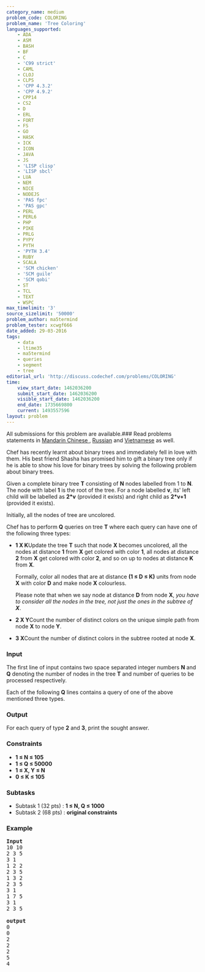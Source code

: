 ```yaml
---
category_name: medium
problem_code: COLORING
problem_name: 'Tree Coloring'
languages_supported:
    - ADA
    - ASM
    - BASH
    - BF
    - C
    - 'C99 strict'
    - CAML
    - CLOJ
    - CLPS
    - 'CPP 4.3.2'
    - 'CPP 4.9.2'
    - CPP14
    - CS2
    - D
    - ERL
    - FORT
    - FS
    - GO
    - HASK
    - ICK
    - ICON
    - JAVA
    - JS
    - 'LISP clisp'
    - 'LISP sbcl'
    - LUA
    - NEM
    - NICE
    - NODEJS
    - 'PAS fpc'
    - 'PAS gpc'
    - PERL
    - PERL6
    - PHP
    - PIKE
    - PRLG
    - PYPY
    - PYTH
    - 'PYTH 3.4'
    - RUBY
    - SCALA
    - 'SCM chicken'
    - 'SCM guile'
    - 'SCM qobi'
    - ST
    - TCL
    - TEXT
    - WSPC
max_timelimit: '3'
source_sizelimit: '50000'
problem_author: ma5termind
problem_tester: xcwgf666
date_added: 29-03-2016
tags:
    - data
    - ltime35
    - ma5termind
    - queries
    - segment
    - tree
editorial_url: 'http://discuss.codechef.com/problems/COLORING'
time:
    view_start_date: 1462036200
    submit_start_date: 1462036200
    visible_start_date: 1462036200
    end_date: 1735669800
    current: 1493557596
layout: problem
---
```

All submissions for this problem are available.###  Read problems statements in [Mandarin Chinese ](http://www.codechef.com/download/translated/LTIME35/mandarin/COLORING.pdf), [Russian](http://www.codechef.com/download/translated/LTIME35/russian/COLORING.pdf) and [Vietnamese](http://www.codechef.com/download/translated/LTIME35/vietnamese/COLORING.pdf) as well.

Chef has recently learnt about binary trees and immediately fell in love with them. His best friend Shasha has promised him to gift a binary tree only if he is able to show his love for binary trees by solving the following problem about binary trees.

Given a complete binary tree **T** consisting of **N** nodes labelled from 1 to **N**. The node with label **1** is the root of the tree. For a node labelled **v**, its' left child will be labelled as **2\*v** (provided it exists) and right child as **2\*v+1** (provided it exists).

Initially, all the nodes of tree are uncolored.

Chef has to perform **Q** queries on tree **T** where each query can have one of the following three types:

- **1 X K**Update the tree **T** such that node **X** becomes uncolored, all the nodes at distance **1** from **X** get colored with color **1**, all nodes at distance **2** from **X** get colored with color **2**, and so on up to nodes at distance **K** from **X**.
    
    Formally, color all nodes that are at distance **(1 ≤ D ≤ K)** units from node **X** with color **D** and make node **X** colourless.
    
    Please note that when we say node at distance **D** from node **X**, *you have to consider all the nodes in the tree, not just the ones in the subtree of **X***.
- **2 X Y**Count the number of distinct colors on the unique simple path from node **X** to node **Y**.
- **3 X**Count the number of distinct colors in the subtree rooted at node **X**.

### Input

The first line of input contains two space separated integer numbers **N** and **Q** denoting the number of nodes in the tree **T** and number of queries to be processed respectively.

Each of the following **Q** lines contains a query of one of the above mentioned three types.

### Output

For each query of type **2** and **3**, print the sought answer.

### Constraints

- **1 ≤ N ≤ 105**
- **1 ≤ Q ≤ 50000**
- **1 ≤ X, Y ≤ N**
- **0 ≤ K ≤ 105**

### Subtasks

- Subtask 1 (32 pts) : **1 ≤ N, Q ≤ 1000**
- Subtask 2 (68 pts) : **original constraints**

### Example

<pre>
<b>Input</b>
<tt>10 10
2 3 5
3 1
1 2 2
2 3 5
1 3 2
2 3 5
3 1
1 7 5
3 1
2 3 5</tt>

<b>output</b>
<tt>0
0
2
2
2
5
4</tt>
</pre>